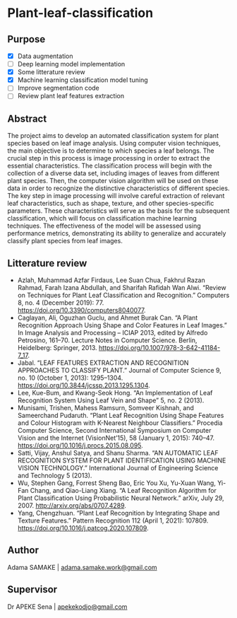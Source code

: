 # Plant-leaf-classification

## Purpose
- [x] Data augmentation
- [ ] Deep learning model implementation
- [x] Some litterature review
- [x] Machine learning classification model tuning
- [ ] Improve segmentation code
- [ ] Review plant leaf features extraction

## Abstract
The project aims to develop an automated classification system for plant species based on leaf image analysis. Using computer vision techniques, the main objective is to determine to which species a leaf belongs. The crucial step in this process is image processing in order to extract the essential characteristics. The classification process will begin with the collection of a diverse data set, including images of leaves from different plant species. Then, the computer vision algorithm will be used on these data in order to recognize the distinctive characteristics of different species. The key step in image processing will involve careful extraction of relevant leaf characteristics, such as shape, texture, and other species-specific parameters. These characteristics will serve as the basis for the subsequent classification, which will focus on classification machine learning techniques. The effectiveness of the model will be assessed using performance metrics, demonstrating its ability to generalize and accurately classify plant species from leaf images.

## Litterature review
- Azlah, Muhammad Azfar Firdaus, Lee Suan Chua, Fakhrul Razan Rahmad, Farah Izana Abdullah, and Sharifah Rafidah Wan Alwi. “Review on Techniques for Plant Leaf Classification and Recognition.” Computers 8, no. 4 (December 2019): 77. https://doi.org/10.3390/computers8040077.
- Caglayan, Ali, Oguzhan Guclu, and Ahmet Burak Can. “A Plant Recognition Approach Using Shape and Color Features in Leaf Images.” In Image Analysis and Processing – ICIAP 2013, edited by Alfredo Petrosino, 161–70. Lecture Notes in Computer Science. Berlin, Heidelberg: Springer, 2013. https://doi.org/10.1007/978-3-642-41184-7_17.
- Jabal. “LEAF FEATURES EXTRACTION AND RECOGNITION APPROACHES TO CLASSIFY PLANT.” Journal of Computer Science 9, no. 10 (October 1, 2013): 1295–1304. https://doi.org/10.3844/jcssp.2013.1295.1304.
- Lee, Kue-Bum, and Kwang-Seok Hong. “An Implementation of Leaf Recognition System Using Leaf Vein and Shape” 5, no. 2 (2013).
- Munisami, Trishen, Mahess Ramsurn, Somveer Kishnah, and Sameerchand Pudaruth. “Plant Leaf Recognition Using Shape Features and Colour Histogram with K-Nearest Neighbour Classifiers.” Procedia Computer Science, Second International Symposium on Computer Vision and the Internet (VisionNet’15), 58 (January 1, 2015): 740–47. https://doi.org/10.1016/j.procs.2015.08.095.
- Satti, Vijay, Anshul Satya, and Shanu Sharma. “AN AUTOMATIC LEAF RECOGNITION SYSTEM FOR PLANT IDENTIFICATION USING MACHINE VISION TECHNOLOGY.” International Journal of Engineering Science and Technology 5 (2013).
- Wu, Stephen Gang, Forrest Sheng Bao, Eric You Xu, Yu-Xuan Wang, Yi-Fan Chang, and Qiao-Liang Xiang. “A Leaf Recognition Algorithm for Plant Classification Using Probabilistic Neural Network.” arXiv, July 29, 2007. http://arxiv.org/abs/0707.4289.
- Yang, Chengzhuan. “Plant Leaf Recognition by Integrating Shape and Texture Features.” Pattern Recognition 112 (April 1, 2021): 107809. https://doi.org/10.1016/j.patcog.2020.107809.

## Author
Adama SAMAKE | adama.samake.work@gmail.com
## Supervisor
Dr APEKE Sena | apekekodjo@gmail.com
